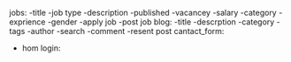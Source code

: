 jobs:
  -title
  -job type
  -description
  -published
  -vacancey
  -salary
  -category
  -exprience
  -gender
  -apply  job
  -post  job
blog:
 -title
 -descrption
 -category
 -tags
 -author
 -search
 -comment
 -resent post
cantact_form:
 - hom
login:
 